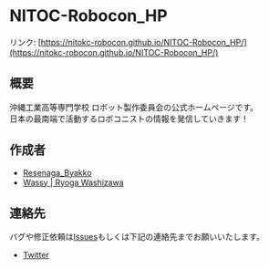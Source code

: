 # NITOC-Robocon_HP
リンク: [https://nitokc-robocon.github.io/NITOC-Robocon_HP/](https://nitokc-robocon.github.io/NITOC-Robocon_HP/)

## 概要
沖縄工業高等専門学校 ロボット製作委員会の公式ホームページです。  
日本の最南端で活動するロボコニストの情報を発信していきます！

## 作成者
- [Resenaga_Byakko](https://github.com/ByakkoMatsumiya)
- [Wassy | Ryoga Washizawa](https://github.com/wassy310)

## 連絡先
バグや修正依頼は[Issues](https://github.com/NITOkC-Robocon/NITOC-Robocon_HP/issues)もしくは下記の連絡先までお願いいたします。
- [Twitter](https://twitter.com/Robocon_NITOk)